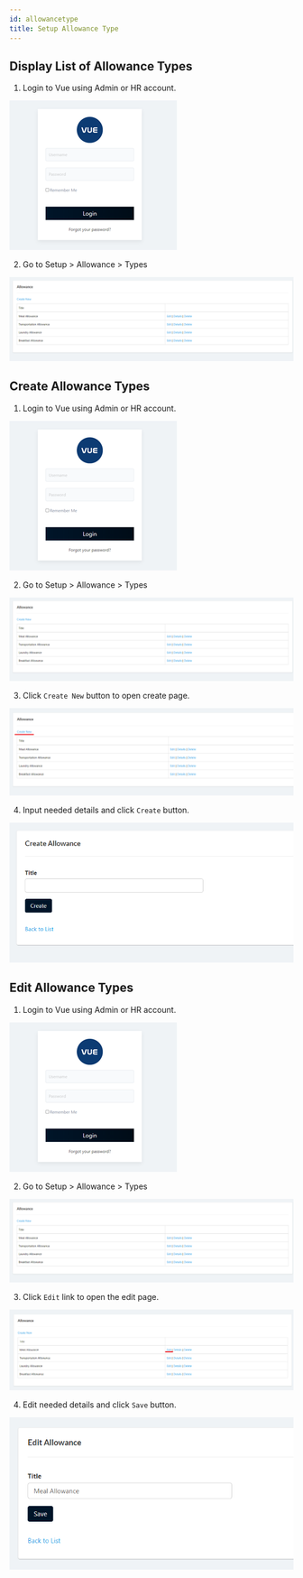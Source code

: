 ```yaml
---
id: allowancetype
title: Setup Allowance Type
---
```


## Display List of Allowance Types
1. Login to Vue using Admin or HR account. 

![alt-text](assets/Picture2.png)

2. Go to Setup > Allowance > Types

![alt-text](assets/allowtype/1.png)

## Create Allowance Types

1. Login to Vue using Admin or HR account. 

![alt-text](assets/Picture2.png)

2. Go to Setup > Allowance > Types

![alt-text](assets/allowtype/1.png)

3. Click `Create New` button to open create page.

![alt-text](assets/allowtype/2.png)

4. Input needed details and click `Create` button.

![alt-text](assets/allowtype/3.png)

## Edit Allowance Types

1. Login to Vue using Admin or HR account. 

![alt-text](assets/Picture2.png)

2. Go to Setup > Allowance > Types

![alt-text](assets/allowtype/1.png)

3. Click `Edit` link to open the edit page.

![alt-text](assets/allowtype/4.png)

4. Edit needed details and click `Save` button.

![alt-text](assets/allowtype/5.png)